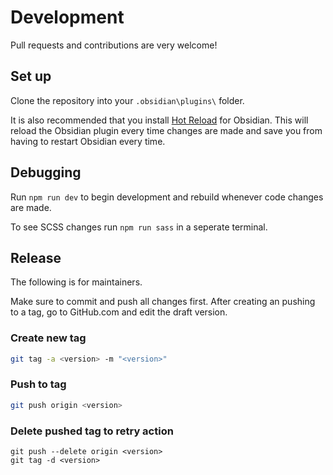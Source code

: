 # Development

Pull requests and contributions are very welcome!

## Set up
Clone the repository into your `.obsidian\plugins\` folder.

It is also recommended that you install [Hot Reload](https://github.com/pjeby/hot-reload) for Obsidian. This will reload the Obsidian plugin every time changes are made and save you from having to restart Obsidian every time.

## Debugging
Run `npm run dev` to begin development and rebuild whenever code changes are made.

To see SCSS changes run `npm run sass` in a seperate terminal.

## Release
The following is for maintainers.

Make sure to commit and push all changes first. After creating an pushing to a tag, go to GitHub.com and edit the draft version.

### Create new tag
 ```bash
git tag -a <version> -m "<version>"
```

### Push to tag
```bash
git push origin <version>
```

### Delete pushed tag to retry action
```
git push --delete origin <version>
git tag -d <version>
```